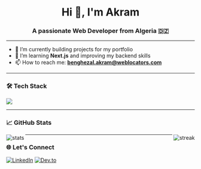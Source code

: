 <h1 align="center">Hi 👋, I'm Akram</h1>
<h3 align="center">A passionate Web Developer from Algeria 🇩🇿</h3>

---

- 🔭 I’m currently building projects for my portfolio
- 🌱 I’m learning **Next.js** and improving my backend skills
- 📫 How to reach me: **benghezal.akram@weblocators.com**

---

### 🛠️ Tech Stack

<p align="left">
  <img src="https://skillicons.dev/icons?i=js,ts,react,nextjs,nodejs,express,mongodb,firebase,tailwind,html,css,git,github" />
</p>

---

### 📈 GitHub Stats

<p align="left">
  <img  align="left" src="https://github-readme-stats.vercel.app/api?username=akrambgh1&show_icons=true&theme=tokyonight" alt="stats" />


 

  <img  align="right" src="https://github-readme-streak-stats.herokuapp.com?user=akrambgh1&theme=tokyonight" alt="streak" />
</p>

---

### 🌐 Let's Connect

[![LinkedIn](https://img.shields.io/badge/LinkedIn-blue?style=flat-square&logo=linkedin&logoColor=white)](www.linkedin.com/in/akram-bgh-133428379)
[![Dev.to](https://img.shields.io/badge/Dev.to-black?style=flat-square&logo=dev.to&logoColor=white)](https://dev.to/akram-hani)
